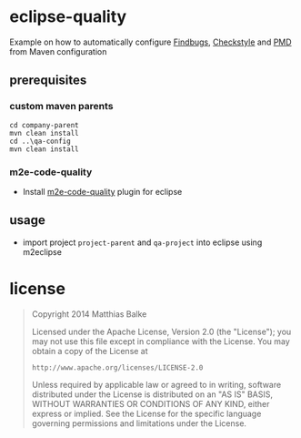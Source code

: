eclipse-quality
===============

Example on how to automatically configure [Findbugs](http://findbugs.sourceforge.net), [Checkstyle](http://checkstyle.sourceforge.net/) and [PMD](http://pmd.sourceforge.net/) from Maven configuration

## prerequisites

### custom maven parents
```
cd company-parent
mvn clean install
cd ..\qa-config
mvn clean install
```

### m2e-code-quality

* Install [m2e-code-quality](http://m2e-code-quality.github.io/m2e-code-quality/) plugin for eclipse

## usage

* import project `project-parent` and `qa-project` into eclipse using m2eclipse

# license
> Copyright 2014 Matthias Balke
> 
> Licensed under the Apache License, Version 2.0 (the "License");
> you may not use this file except in compliance with the License.
> You may obtain a copy of the License at
> 
>     http://www.apache.org/licenses/LICENSE-2.0
> 
> Unless required by applicable law or agreed to in writing, software
> distributed under the License is distributed on an "AS IS" BASIS,
> WITHOUT WARRANTIES OR CONDITIONS OF ANY KIND, either express or implied.
> See the License for the specific language governing permissions and
> limitations under the License.
